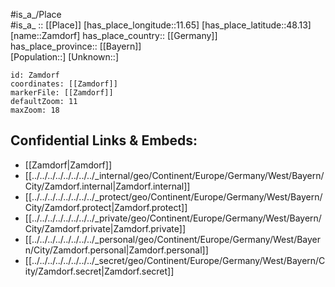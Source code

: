 ﻿---
location: [48.13,11.65] 
mapzoom: [7,12] 
mapmarker: city 
type: City
tags:
- geo/City


SpocWebEntityId: 35777
isDeleted: false
confidential: public

---
#is_a_/Place  
#is_a_ :: [[Place]] 
[has_place_longitude::11.65] 
[has_place_latitude::48.13] 
[name::Zamdorf] 
has_place_country:: [[Germany]]  
has_place_province:: [[Bayern]]  
[Population::] 
[Unknown::] 


```leaflet
id: Zamdorf
coordinates: [[Zamdorf]] 
markerFile: [[Zamdorf]] 
defaultZoom: 11 
maxZoom: 18
```


## Confidential Links & Embeds: 
- [[Zamdorf|Zamdorf]]  
- [[../../../../../../../../_internal/geo/Continent/Europe/Germany/West/Bayern/City/Zamdorf.internal|Zamdorf.internal]] 
- [[../../../../../../../../_protect/geo/Continent/Europe/Germany/West/Bayern/City/Zamdorf.protect|Zamdorf.protect]] 
- [[../../../../../../../../_private/geo/Continent/Europe/Germany/West/Bayern/City/Zamdorf.private|Zamdorf.private]] 
- [[../../../../../../../../_personal/geo/Continent/Europe/Germany/West/Bayern/City/Zamdorf.personal|Zamdorf.personal]] 
- [[../../../../../../../../_secret/geo/Continent/Europe/Germany/West/Bayern/City/Zamdorf.secret|Zamdorf.secret]] 
